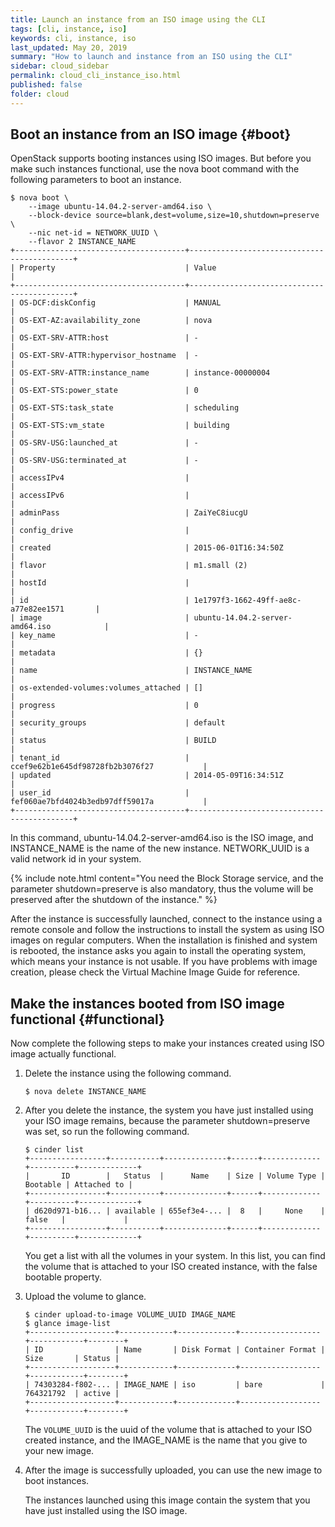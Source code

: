 ```yaml
---
title: Launch an instance from an ISO image using the CLI
tags: [cli, instance, iso]
keywords: cli, instance, iso
last_updated: May 20, 2019
summary: "How to launch and instance from an ISO using the CLI"
sidebar: cloud_sidebar
permalink: cloud_cli_instance_iso.html
published: false
folder: cloud
---
```


## Boot an instance from an ISO image {#boot}
OpenStack supports booting instances using ISO images. But before you make such instances functional, use the nova boot command with the following parameters to boot an instance.
```
$ nova boot \
    --image ubuntu-14.04.2-server-amd64.iso \
    --block-device source=blank,dest=volume,size=10,shutdown=preserve \
    --nic net-id = NETWORK_UUID \
    --flavor 2 INSTANCE_NAME
+--------------------------------------+--------------------------------------------+
| Property                             | Value                                      |
+--------------------------------------+--------------------------------------------+
| OS-DCF:diskConfig                    | MANUAL                                     |
| OS-EXT-AZ:availability_zone          | nova                                       |
| OS-EXT-SRV-ATTR:host                 | -                                          |
| OS-EXT-SRV-ATTR:hypervisor_hostname  | -                                          |
| OS-EXT-SRV-ATTR:instance_name        | instance-00000004                          |
| OS-EXT-STS:power_state               | 0                                          |
| OS-EXT-STS:task_state                | scheduling                                 |
| OS-EXT-STS:vm_state                  | building                                   |
| OS-SRV-USG:launched_at               | -                                          |
| OS-SRV-USG:terminated_at             | -                                          |
| accessIPv4                           |                                            |
| accessIPv6                           |                                            |
| adminPass                            | ZaiYeC8iucgU                               |
| config_drive                         |                                            |
| created                              | 2015-06-01T16:34:50Z                       |
| flavor                               | m1.small (2)                               |
| hostId                               |                                            |
| id                                   | 1e1797f3-1662-49ff-ae8c-a77e82ee1571       |
| image                                | ubuntu-14.04.2-server-amd64.iso            |
| key_name                             | -                                          |
| metadata                             | {}                                         |
| name                                 | INSTANCE_NAME                              |
| os-extended-volumes:volumes_attached | []                                         |
| progress                             | 0                                          |
| security_groups                      | default                                    |
| status                               | BUILD                                      |
| tenant_id                            | ccef9e62b1e645df98728fb2b3076f27           |
| updated                              | 2014-05-09T16:34:51Z                       |
| user_id                              | fef060ae7bfd4024b3edb97dff59017a           |
+--------------------------------------+--------------------------------------------+
```
In this command, ubuntu-14.04.2-server-amd64.iso is the ISO image, and INSTANCE_NAME is the name of the new instance. NETWORK_UUID is a valid network id in your system.

{% include note.html content="You need the Block Storage service, and the parameter shutdown=preserve is also mandatory, thus the volume will be preserved after the shutdown of the instance." %}

After the instance is successfully launched, connect to the instance using a remote console and follow the instructions to install the system as using ISO images on regular computers. When the installation is finished and system is rebooted, the instance asks you again to install the operating system, which means your instance is not usable. If you have problems with image creation, please check the Virtual Machine Image Guide for reference.

## Make the instances booted from ISO image functional {#functional}

Now complete the following steps to make your instances created using ISO image actually functional.

1. Delete the instance using the following command.
   ```
   $ nova delete INSTANCE_NAME
   ```
1. After you delete the instance, the system you have just installed using your ISO image remains, because the parameter shutdown=preserve was set, so run the following command.
   ```
   $ cinder list
   +-----------------+-----------+--------------+------+-------------+----------+-------------+
   |       ID        |   Status  |      Name    | Size | Volume Type | Bootable | Attached to |
   +-----------------+-----------+--------------+------+-------------+----------+-------------+
   | d620d971-b16... | available | 655ef3e4-... |  8   |     None    |  false   |             |
   +-----------------+-----------+--------------+------+-------------+----------+-------------+
   ```
   You get a list with all the volumes in your system. In this list, you can find the volume that is attached to your ISO created instance, with the false bootable property.

1. Upload the volume to glance.
   ```
   $ cinder upload-to-image VOLUME_UUID IMAGE_NAME
   $ glance image-list
   +-------------------+------------+-------------+------------------+------------+--------+
   | ID                | Name       | Disk Format | Container Format | Size       | Status |
   +-------------------+------------+-------------+------------------+------------+--------+
   | 74303284-f802-... | IMAGE_NAME | iso         | bare             | 764321792  | active |
   +-------------------+------------+-------------+------------------+------------+--------+
   ```
   The ```VOLUME_UUID``` is the uuid of the volume that is attached to your ISO created instance, and the IMAGE_NAME is the name that you give to your new image.

1. After the image is successfully uploaded, you can use the new image to boot instances.

   The instances launched using this image contain the system that you have just installed using the ISO image.


